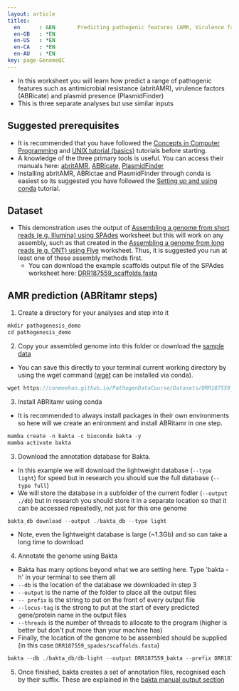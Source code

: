 ```yaml
---
layout: article
titles:
  en      : &EN       Predicting pathogenic features (AMR, Virulence factors, Plasmids)
  en-GB   : *EN
  en-US   : *EN
  en-CA   : *EN
  en-AU   : *EN
key: page-GenomeQC
---
```


*	In this worksheet you will learn how predict a range of pathogenic features such as antimicrobial resistance (abritAMR), virulence factors (ABRicate) and plasmid presence (PlasmidFinder)
* This is three separate analyses but use similar inputs


## Suggested prerequisites
* It is recommended that you have followed the [Concepts in Computer Programming](https://conmeehan.github.io/PathogenDataCourse/ConceptsInComputerProgramming) and [UNIX tutorial (basics)](https://conmeehan.github.io/UNIXtutorial) tutorials before starting.
* A knowledge of the three primary tools is useful. You can access their manuals here: [abritAMR](https://github.com/MDU-PHL/abritamr), [ABRicate](https://github.com/tseemann/abricate), [PlasmidFinder](https://bitbucket.org/genomicepidemiology/plasmidfinder/src/master/)
* Installing abritAMR, ABRictae and PlasmidFinder through conda is easiest so its suggested you have followed the [Setting up and using conda](https://conmeehan.github.io/PathogenDataCourse/CondaInstallAndUse) tutorial.

## Dataset
*	This demonstration uses the output of [Assembling a genome from short reads (e.g. Illumina) using SPAdes](https://conmeehan.github.io/PathogenDataCourse/Worksheets/GenomeAssembly_SPAdes) worksheet but this will work on any assembly, such as that created in the [Assembling a genome from long reads (e.g. ONT) using Flye](https://conmeehan.github.io/PathogenDataCourse/Worksheets/GenomeAssembly_Flye) worksheet. Thus, it is suggested you run at least one of these assembly methods first. 
	* You can download the example scaffolds output file of the SPAdes worksheet here: [DRR187559_scaffolds.fasta](https://conmeehan.github.io/PathogenDataCourse/Datasets/DRR187559_scaffolds.fasta)


## AMR prediction (ABRitamr steps)
1. Create a directory for your analyses and step into it
```c
mkdir pathogenesis_demo
cd pathogenesis_demo
```
2. Copy your assembled genome into this folder or download the [sample data](https://conmeehan.github.io/PathogenDataCourse/Datasets/DRR187559_scaffolds.fasta)
* You can save this directly to your terminal current working directory by using the wget command ([wget](https://anaconda.org/anaconda/wget) can be installed via conda).

```c
wget https://conmeehan.github.io/PathogenDataCourse/Datasets/DRR187559_scaffolds.fasta
```
3. Install ABRitamr using conda
  * It is recommended to always install packages in their own environments so here will we create an enironment and install ABRitamr in one step. 
```c
mamba create -n bakta -c bioconda bakta -y
mamba activate bakta
```

3. Download the annotation database for Bakta.
* In this example we will download the lightweight database (`--type light`) for speed but in research you should sue the full database (`--type full`)
* We will store the database in a subfolder of the current fodler (`--output ./db`) but in research you should store it in a separate location so that it can be accessed repeatedly, not just for this one genome
```c
bakta_db download --output ./bakta_db --type light
```  
* Note, even the lightweight database is large (~1.3Gb) and so can take a long time to download

4. Annotate the genome using Bakta
* Bakta has many options beyond what we are setting here. Type 'bakta -h' in your terminal to see them all
* `--db` is the location of the database we downloaded in step 3
* `--output` is the name of the folder to place all the output files
* `-- prefix` is the string to put on the front of every output file
* `--locus-tag` is the strong to put at the start of every predicted gene/protein name in the output files
* `--threads` is the number of threads to allocate to the program (higher is better but don't put more than your machine has)
* Finally, the location of the genome to be assembled should be supplied (in this case `DRR187559_spades/scaffolds.fasta`) 
```c
bakta --db ./bakta_db/db-light --output DRR187559_bakta --prefix DRR187559 --locus-tag ID --threads 7 DRR187559_spades/scaffolds.fasta
```

5. Once finished, bakta creates a set of annotation files, recognised each by their suffix. These are explained in the [bakta manual output section](https://github.com/oschwengers/bakta#output)

